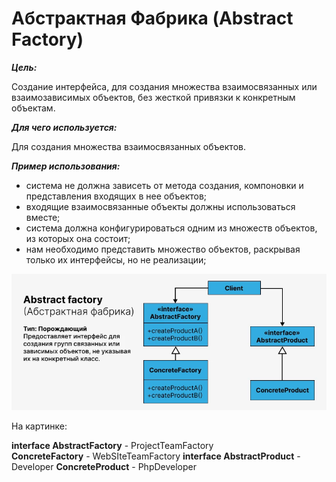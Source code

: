 # Абстрактная Фабрика (Abstract Factory)

**_Цель:_**

Создание интерфейса, для создания множества взаимосвязанных или взаимозависимых
объектов, без жесткой привязки к конкретным объектам.

**_Для чего используется:_**

Для создания множества взаимосвязанных объектов.

**_Пример использования:_**

- система не должна зависеть от метода создания, компоновки и представления
  входящих в нее объектов;
- входящие взаимосвязанные объекты должны использоваться вместе;
- система должна конфигурироваться одним из множеств объектов, из которых она
  состоит;
- нам необходимо представить множество объектов, раскрывая только их интерфейсы,
  но не реализации;


![abstract_factory.png](/img/design_pattern/design_patterns/abstract_factory.png)

На картинке:

**interface AbstractFactory** - ProjectTeamFactory  
**ConcreteFactory** - WebSIteTeamFactory
**interface AbstractProduct** - Developer
**ConcreteProduct** - PhpDeveloper

